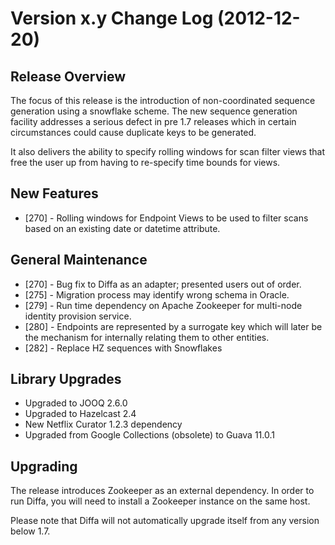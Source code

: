 # Version x.y Change Log (2012-12-20)

## Release Overview

The focus of this release is the introduction of non-coordinated sequence generation using a snowflake scheme.
The new sequence generation facility addresses a serious defect in pre 1.7 releases which in certain circumstances
could cause duplicate keys to be generated.

It also delivers the ability to specify rolling windows for scan filter views that free the user up from having to re-specify time bounds for views.

## New Features

* [270] - Rolling windows for Endpoint Views to be used to filter scans based on an existing date or datetime attribute.

## General Maintenance

* [270] - Bug fix to Diffa as an adapter; presented users out of order.
* [275] - Migration process may identify wrong schema in Oracle.
* [279] - Run time dependency on Apache Zookeeper for multi-node identity provision service.
* [280] - Endpoints are represented by a surrogate key which will later be the mechanism for internally relating them to other entities.
* [282] - Replace HZ sequences with Snowflakes

## Library Upgrades

* Upgraded to JOOQ 2.6.0
* Upgraded to Hazelcast 2.4
* New Netflix Curator 1.2.3 dependency
* Upgraded from Google Collections (obsolete) to Guava 11.0.1

## Upgrading

The release introduces Zookeeper as an external dependency. In order to run Diffa, you will need to install a Zookeeper
instance on the same host.

Please note that Diffa will not automatically upgrade itself from any version below 1.7.
